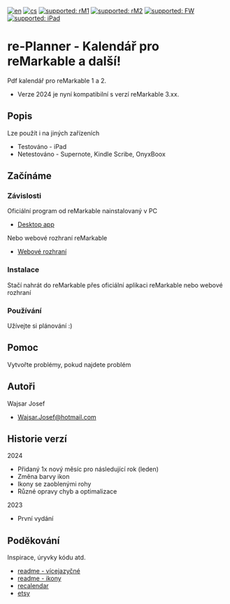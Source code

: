[![en](https://img.shields.io/badge/lang-en-red.svg)](https://github.com/PepikVaio/reMarkable_re-Planner/tree/main)
[![cs](https://img.shields.io/badge/lang-cs-springgreen.svg)](https://github.com/PepikVaio/reMarkable_re-Planner/blob/main/.github/README.cs.md)
[![supported: rM1](https://img.shields.io/badge/rM1-supported-green)](https://remarkable.com/store/remarkable)
[![supported: rM2](https://img.shields.io/badge/rM2-supported-green)](https://remarkable.com/store/remarkable-2)
[![supported: FW](https://img.shields.io/badge/fw_3.xx-supported-green)]()
[![supported: iPad](https://img.shields.io/badge/iPad-supported-blueviolet)](https://www.apple.com/cz/ipad/)



# re-Planner - Kalendář pro reMarkable a další!

Pdf kalendář pro reMarkable 1 a 2.
* Verze 2024 je nyní kompatibilní s verzí reMarkable 3.xx.


## Popis

Lze použít i na jiných zařízeních
* Testováno - iPad
* Netestováno - Supernote, Kindle Scribe, OnyxBoox


## Začínáme

### Závislosti

Oficiální program od reMarkable nainstalovaný v PC
* [Desktop app](https://my.remarkable.com/device/desktop)

Nebo webové rozhraní reMarkable
* [Webové rozhraní](https://my.remarkable.com/myfiles)

### Instalace
Stačí nahrát do reMarkable přes oficiální aplikaci reMarkable nebo webové rozhraní

### Používání
Užívejte si plánování :)


## Pomoc
Vytvořte problémy, pokud najdete problém


## Autoři

Wajsar Josef
* Wajsar.Josef@hotmail.com


## Historie verzí

2024
* Přidaný 1x nový měsíc pro následující rok (leden)
* Změna barvy ikon
* Ikony se zaoblenými rohy
* Různé opravy chyb a optimalizace

2023
* První vydání


## Poděkování

Inspirace, úryvky kódu atd.
* [readme - vícejazyčné](https://github.com/jonatasemidio/multilanguage-readme-pattern)
* [readme - ikony](https://www.etsy.com/?ref=lgo)
* [recalendar](https://github.com/klimeryk/recalendar)
* [etsy](https://www.etsy.com/?ref=lgo)

